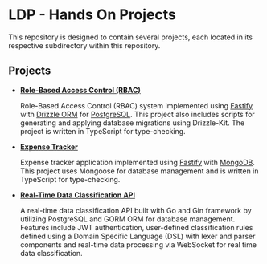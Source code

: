 # LDP - Hands On Projects

This repository is designed to contain several projects, each located in its respective subdirectory within this repository.

## Projects

-   [**Role-Based Access Control (RBAC)**](./Role-Based-Access-Control)

    Role-Based Access Control (RBAC) system implemented using [Fastify](https://fastify.dev/) with [Drizzle ORM](https://orm.drizzle.team/) for [PostgreSQL](https://www.postgresql.org/). This project also includes scripts for generating and applying database migrations using Drizzle-Kit. The project is written in TypeScript for type-checking.

-   [**Expense Tracker**](./Expense-Tracker)

    Expense tracker application implemented using [Fastify](https://fastify.dev/) with [MongoDB](https://www.mongodb.com/). This project uses Mongoose for database management and is written in TypeScript for type-checking.

-   [**Real-Time Data Classification API**](./Text-Classification-DSL/)

    A real-time data classification API built with Go and Gin framework by utilizing PostgreSQL and GORM ORM for database management. Features include JWT authentication, user-defined classification rules defined using a Domain Specific Language (DSL) with lexer and parser components and real-time data processing via WebSocket for real time data classification.
